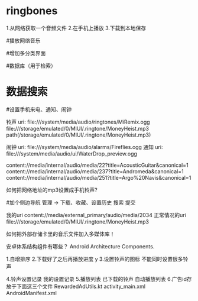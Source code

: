 # ringbones

1.从网络获取一个音频文件
2.在手机上播放
3.下载到本地保存


#播放网络音乐

#增加多分类界面

#数据库（用于检索）

# 数据搜索

#设置手机来电、通知、闹钟

铃声 uri: file:///system/media/audio/ringtones/MiRemix.ogg
          file:///storage/emulated/0/MIUI/.ringtone/MoneyHeist.mp3
            path(/storage/emulated/0/MIUI/.ringtone/MoneyHeist.mp3)

闹钟 uri: file:///system/media/audio/alarms/Fireflies.ogg
通知 uri: file:///system/media/audio/ui/WaterDrop_preview.ogg

content://media/internal/audio/media/22?title=AcousticGuitar&canonical=1
content://media/internal/audio/media/237?title=Andromeda&canonical=1
content://media/internal/audio/media/251?title=Argo%20Navis&canonical=1

如何把网络地址的mp3设置成手机铃声?

#加个侧边导航
    管理 -> 下载、收藏、设置历史
    搜索
    提交


我的uri
content://media/external_primary/audio/media/2034
正常情况的uri
file:///storage/emulated/0/MIUI/.ringtone/MoneyHeist.mp3

如何把外部存储卡里的音乐文件加入多媒体库！

安卓体系结构组件有哪些？
Android Architecture Components.

1.自增排序
2.下载好了之后再播放进度 y
3.设置铃声的图标 不能同时设置很多铃声

4.铃声设置记录 我的设置记录
5.播放列表 已下载的铃声 自动播放列表
6.广告id存放于下面这三个文件
    RewardedAdUtils.kt
    activity_main.xml
    AndroidManifest.xml

